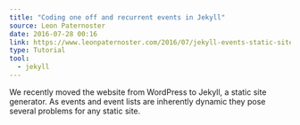 ```yaml
---
title: "Coding one off and recurrent events in Jekyll"
source: Leon Paternoster
date: 2016-07-28 00:16
link: https://www.leonpaternoster.com/2016/07/jekyll-events-static-site-libraries/
type: Tutorial
tool:
  - jekyll 
---
```

We recently moved the website from WordPress to Jekyll, a static site generator. As events and event lists are inherently dynamic they pose several problems for any static site. 





